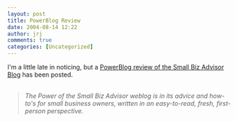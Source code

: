```yaml
---
layout: post
title: PowerBlog Review
date: 2004-08-14 12:22
author: jrj
comments: true
categories: [Uncategorized]
---
```

I'm a little late in noticing, but a <a href="http://www.smallbusinesses.blogspot.com/2004/08/powerblog-review-small-biz-advisor.html" target="_blank">PowerBlog review of the Small Biz Advisor Blog</a> has been posted.<br /><br /><blockquote>*The Power of the Small Biz Advisor weblog is in its advice and how-to's for small business owners, written in an easy-to-read, fresh, first-person perspective.*</blockquote>
